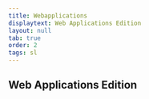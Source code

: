 ```yaml
---
title: Webapplications
displaytext: Web Applications Edition
layout: null
tab: true
order: 2
tags: sl
---
```


## Web Applications Edition
